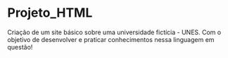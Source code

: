 # Projeto_HTML

Criação de um site básico sobre uma universidade fictícia - UNES. Com o objetivo de desenvolver e praticar conhecimentos nessa linguagem em questão!
